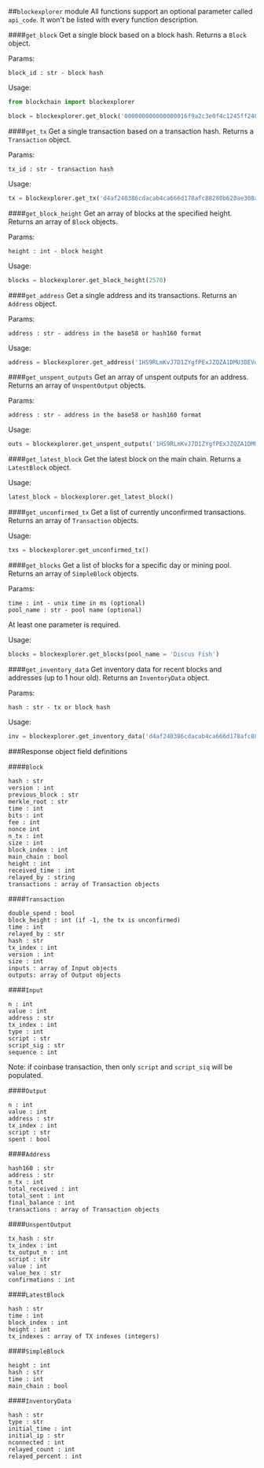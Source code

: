 ##`blockexplorer` module
All functions support an optional parameter called `api_code`. It won't be listed with every function description.

####`get_block`
Get a single block based on a block hash. Returns a `Block` object.

Params: 
```
block_id : str - block hash
```

Usage:
```python
from blockchain import blockexplorer

block = blockexplorer.get_block('000000000000000016f9a2c3e0f4c1245ff24856a79c34806969f5084f410680')
```

####`get_tx`
Get a single transaction based on a transaction hash. Returns a `Transaction` object.

Params:
```
tx_id : str - transaction hash
```

Usage:
```python
tx = blockexplorer.get_tx('d4af240386cdacab4ca666d178afc88280b620ae308ae8d2585e9ab8fc664a94')
```

####`get_block_height`
Get an array of blocks at the specified height. Returns an array of `Block` objects.

Params:
```
height : int - block height
```

Usage:
```python
blocks = blockexplorer.get_block_height(2570)
```

####`get_address`
Get a single address and its transactions. Returns an `Address` object.

Params:
```
address : str - address in the base58 or hash160 format
```

Usage:
```python
address = blockexplorer.get_address('1HS9RLmKvJ7D1ZYgfPExJZQZA1DMU3DEVd')
```

####`get_unspent_outputs`
Get an array of unspent outputs for an address. Returns an array of `UnspentOutput` objects.

Params:
```
address : str - address in the base58 or hash160 format
```

Usage:
```python
outs = blockexplorer.get_unspent_outputs('1HS9RLmKvJ7D1ZYgfPExJZQZA1DMU3DEVd')
```

####`get_latest_block`
Get the latest block on the main chain. Returns a `LatestBlock` object.

Usage:
```python
latest_block = blockexplorer.get_latest_block()
```

####`get_unconfirmed_tx`
Get a list of currently unconfirmed transactions. Returns an array of `Transaction` objects.

Usage:
```python
txs = blockexplorer.get_unconfirmed_tx()
```

####`get_blocks`
Get a list of blocks for a specific day or mining pool. Returns an array of `SimpleBlock` objects.

Params:
```
time : int - unix time in ms (optional)
pool_name : str - pool name (optional)
```
At least one parameter is required.

Usage:
```python
blocks = blockexplorer.get_blocks(pool_name = 'Discus Fish')
```

####`get_inventory_data`
Get inventory data for recent blocks and addresses (up to 1 hour old). Returns an `InventoryData` object.

Params:
```
hash : str - tx or block hash
```

Usage:
```python
inv = blockexplorer.get_inventory_data('d4af240386cdacab4ca666d178afc88280b620ae308ae8d2585e9ab8fc664a94')
```

###Response object field definitions

####`Block`

```
hash : str
version : int
previous_block : str
merkle_root : str
time : int
bits : int
fee : int
nonce int
n_tx : int
size : int
block_index : int
main_chain : bool
height : int
received_time : int
relayed_by : string
transactions : array of Transaction objects
```

####`Transaction`

```
double_spend : bool
block_height : int (if -1, the tx is unconfirmed)
time : int
relayed_by : str
hash : str
tx_index : int
version : int
size : int
inputs : array of Input objects
outputs: array of Output objects
```

####`Input`

```
n : int
value : int
address : str
tx_index : int
type : int
script : str
script_sig : str
sequence : int
```

Note: if coinbase transaction, then only `script` and `script_siq` will be populated.

####`Output`

```
n : int
value : int
address : str
tx_index : int
script : str
spent : bool
```

####`Address`

```
hash160 : str
address : str
n_tx : int
total_received : int
total_sent : int
final_balance : int
transactions : array of Transaction objects

```

####`UnspentOutput`

```
tx_hash : str
tx_index : int
tx_output_n : int
script : str
value : int
value_hex : str
confirmations : int
```

####`LatestBlock`

```
hash : str
time : int
block_index : int
height : int
tx_indexes : array of TX indexes (integers)
```

####`SimpleBlock`

```
height : int
hash : str
time : int
main_chain : bool
```

####`InventoryData`

```
hash : str
type : str
initial_time : int
initial_ip : str
nconnected : int
relayed_count : int
relayed_percent : int
```
